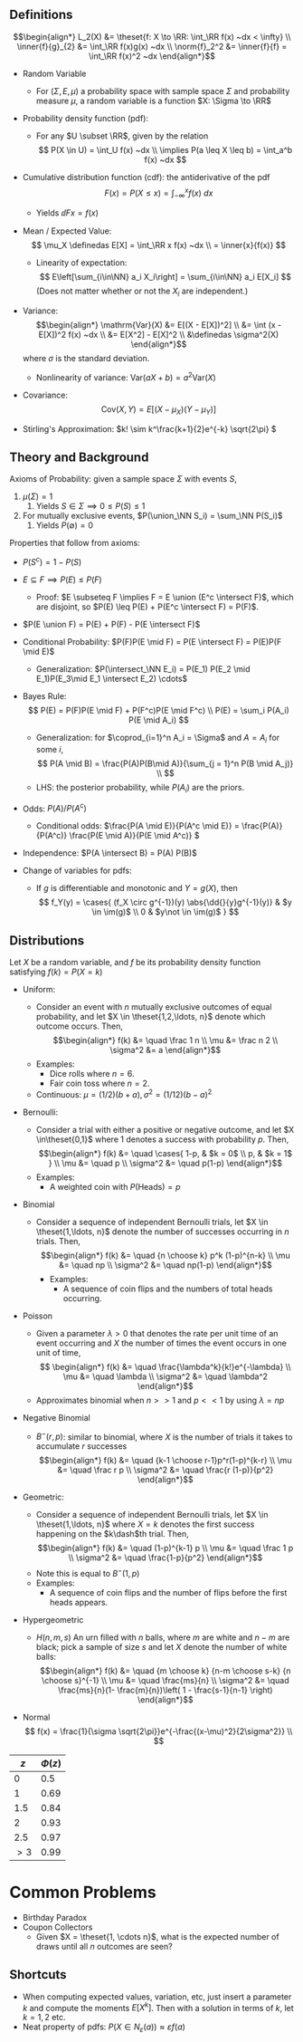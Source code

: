 ## Definitions
$$\begin{align*}
L_2(X) &= \theset{f: X \to \RR: \int_\RR f(x) ~dx < \infty} \\
\inner{f}{g}_{2} &= \int_\RR f(x)g(x) ~dx \\
\norm{f}_2^2 &= \inner{f}{f} = \int_\RR f(x)^2 ~dx
\end{align*}$$

- Random Variable
	- For $(\Sigma, E, \mu)$ a probability space with sample space $\Sigma$ and probability measure $\mu$, a random variable is a function $X: \Sigma \to \RR$

- Probability density function (pdf):
	- For any $U \subset \RR$, given by the relation
	$$
	P(X \in U) = \int_U f(x) ~dx \\
	\implies P(a \leq X \leq b) = \int_a^b f(x) ~dx
	$$

- Cumulative distribution function (cdf): the antiderivative of the pdf
$$
F(x) = P(X \leq x) = \int_{-\infty}^x f(x) ~dx
$$
	- Yields $\dd{F}{x} = f(x)$

- Mean / Expected Value:
$$
\mu_X \definedas E[X] = \int_\RR x f(x) ~dx \\
= \inner{x}{f(x)}
$$
	- Linearity of expectation:
$$
E\left[\sum_{i\in\NN} a_i X_i\right] = \sum_{i\in\NN} a_i E[X_i]
$$
	(Does not matter whether or not the $X_i$ are independent.)

- Variance:
	$$\begin{align*}
	\mathrm{Var}(X) &= E[(X - E[X])^2] \\
	&= \int (x - E[X])^2 f(x) ~dx \\
	&= E[X^2] - E[X]^2 \\
	&\definedas \sigma^2(X)
	\end{align*}$$
	where $\sigma$ is the standard deviation.
	- Nonlinearity of variance: $\mathrm{Var}(aX + b) = a^2\mathrm{Var}(X)$

- Covariance: $$ \mathrm{Cov}(X,Y) = E[(X-\mu_X)(Y-\mu_Y)]$$

- Stirling's Approximation: $k! \sim k^\frac{k+1}{2}e^{-k} \sqrt{2\pi} $

## Theory and Background
Axioms of Probability: given a sample space $\Sigma$ with events $S$,
1. $\mu(\Sigma) = 1$
	1. Yields $S \in \Sigma \implies 0 \leq P(S) \leq 1$
2. For mutually exclusive events, $P(\union_\NN S_i) = \sum_\NN P(S_i)$
	1. Yields $P(\emptyset) = 0$

Properties that follow from axioms:
- $P(S^c) = 1 - P(S)$
- $E \subseteq F \implies P(E) \leq P(F)$
	- Proof: $E \subseteq F \implies F = E \union (E^c \intersect F)$, which are disjoint, so $P(E) \leq P(E) + P(E^c \intersect F) = P(F)$.
- $P(E \union F) = P(E) + P(F) - P(E \intersect F)$

- Conditional Probability: $P(F)P(E \mid F) = P(E \intersect F) = P(E)P(F \mid E)$
	- Generalization: $P(\intersect_\NN E_i) = P(E_1) P(E_2 \mid E_1)P(E_3\mid E_1 \intersect E_2) \cdots$
- Bayes Rule:
	$$
	P(E) = P(F)P(E \mid F) + P(F^c)P(E \mid F^c) \\
	P(E) = \sum_i P(A_i) P(E \mid A_i)
	$$
	- Generalization: for $\coprod_{i=1}^n A_i = \Sigma$ and $A=A_i$ for some $i$,
		$$
		P(A \mid B) = \frac{P(A)P(B\mid A)}{\sum_{j = 1}^n P(B \mid A_j)} \\
		$$
	- LHS: the posterior probability, while $P(A_i)$ are the priors.
- Odds: $P(A) / P(A^c)$
	- Conditional odds: $\frac{P(A \mid E)}{P(A^c \mid E)} = \frac{P(A)}{P(A^c)} \frac{P(E \mid A)}{P(E \mid A^c)} $
- Independence: $P(A \intersect B) = P(A) P(B)$
- Change of variables for pdfs:
	- If $g$ is differentiable and monotonic and $Y=g(X)$, then
	$$
	f_Y(y) = \cases{
		(f_X \circ g^{-1})(y) \abs{\dd{}{y}g^{-1}(y)} & $y \in \im(g)$ \\
		0 & $y\not \in \im(g)$
	}
	$$

## Distributions

Let $X$ be a random variable, and $f$ be its probability density function satisfying $f(k) = P(X = k)$

- Uniform:
	- Consider an event with $n$ mutually exclusive outcomes of equal probability, and let $X \in \theset{1,2,\ldots, n}$ denote which outcome occurs. Then,
$$\begin{align*}
f(k) 			&= \quad \frac 1 n \\
\mu 			&= \frac n 2 \\
\sigma^2 	&= a
\end{align*}$$
	- Examples:
		- Dice rolls where $n=6$.
		- Fair coin toss where $n=2$.
	- Continuous: $\mu = (1/2)(b+a), \sigma^2 = (1/12)(b-a)^2$

- Bernoulli:
	- Consider a trial with either a positive or negative outcome, and let $X \in\theset{0,1}$ where $1$ denotes a success with probability $p$. Then,
$$\begin{align*}
f(k) 			&= \quad \cases{
	1-p, 		& $k = 0$ \\
	p, 			& $k = 1$
} \\
\mu 			&= \quad p \\
\sigma^2 	&= \quad p(1-p)
\end{align*}$$
	- Examples:
		- A weighted coin with $P(\text{Heads}) = p$

- Binomial
  - Consider a sequence of independent Bernoulli trials, let $X \in \theset{1,\ldots, n}$ denote the number of successes occurring in $n$ trials. Then,
$$\begin{align*}
f(k) 			&= \quad {n \choose k} p^k (1-p)^{n-k} \\
\mu 			&= \quad np \\
\sigma^2 	&= \quad np(1-p)
\end{align*}$$
	- Examples:
		- A sequence of coin flips and the numbers of total heads occurring.

- Poisson
	- Given a parameter $\lambda > 0$ that denotes the rate per unit time of an event occurring and $X$ the number of times the event occurs in one unit of time,
$$
\begin{align*}
f(k) 			&= \quad \frac{\lambda^k}{k!}e^{-\lambda} \\
\mu 			&= \quad \lambda \\
\sigma^2 	&= \quad \lambda^2
\end{align*}$$
	- Approximates binomial when $n >> 1$  and $p << 1$ by using $\lambda = np$

- Negative Binomial
	- $B^- (r, p)$: similar to binomial, where $X$ is the number of trials it takes to accumulate $r$ successes
$$\begin{align*}
f(k) &= \quad {k-1 \choose r-1}p^r(1-p)^{k-r} \\
\mu &= \quad \frac r p \\
\sigma^2 &= \quad \frac{r (1-p)}{p^2}
\end{align*}$$

- Geometric:
	- Consider a sequence of independent Bernoulli trials, let $X \in \theset{1,\ldots, n}$ where $X=k$ denotes the first success happening on the $k\dash$th trial. Then,
$$\begin{align*}
f(k) 			&= \quad (1-p)^{k-1} p \\
\mu 			&= \quad \frac 1 p \\
\sigma^2 	&= \quad \frac{1-p}{p^2}
\end{align*}$$
	- Note this is equal to $B^-(1, p)$
	- Examples:
		- A sequence of coin flips and the number of flips before the first heads appears.

- Hypergeometric
	- $H(n, m, s)$ An urn filled with $n$ balls, where $m$ are white and $n-m$ are black; pick a sample of size $s$ and let $X$ denote the number of white balls:
$$\begin{align*}
f(k) 			&= \quad {m \choose k} {n-m \choose s-k} {n \choose s}^{-1} \\
\mu 			&= \quad \frac{ms}{n} \\
\sigma^2 	&= \quad \frac{ms}{n}(1- \frac{m}{n})\left( 1 - \frac{s-1}{n-1} \right)
\end{align*}$$

- Normal
$$
f(x) = \frac{1}{\sigma \sqrt{2\pi}}e^{-\frac{(x-\mu)^2}{2\sigma^2}} \\
$$

$z$  |  $\Phi(z)$
--|--
$0$  | $0.5$
$1$  | $0.69$
$1.5$  |  $0.84$
$2$  |  $0.93$
$2.5$  | $0.97$
$>3$  |  $0.99$



# Common Problems
- Birthday Paradox
- Coupon Collectors
	- Given $X = \theset{1, \cdots n}$, what is the expected number of draws until all $n$ outcomes are seen?

## Shortcuts
- When computing expected values, variation, etc, just insert a parameter $k$ and compute the moments $E[X^k]$. Then with a solution in terms of $k$, let $k=1,2$ etc.
- Neat property of pdfs: $P(X \in N_\varepsilon(a)) \approx \varepsilon f(a)$
